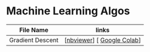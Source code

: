 # Machine Learning Algos
| File Name  | links |
| ------------- | ------------- |
| Gradient Descent  | [[nbviewer](https://nbviewer.jupyter.org/github/PSKP-95/Machine_Learning_Algos/blob/master/Gradient_Descent.ipynb)] [  [Google Colab](https://colab.research.google.com/github/PSKP-95/Machine_Learning_Algos/blob/master/Gradient_Descent.ipynb)]|
